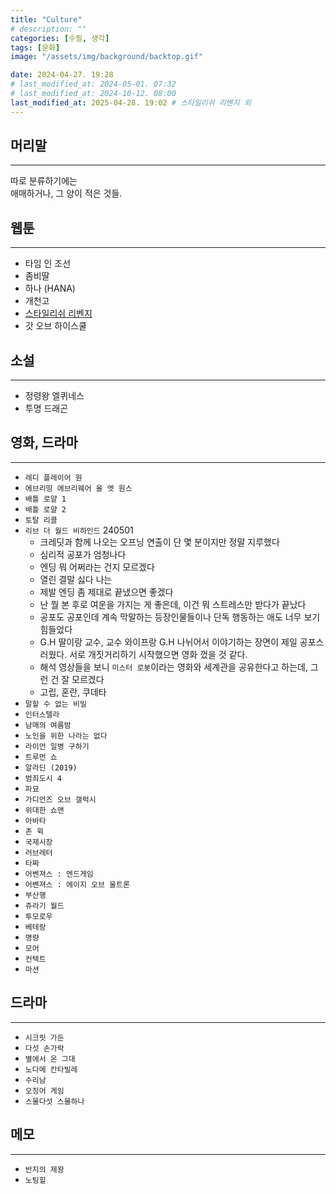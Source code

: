 ```yaml
---
title: "Culture"
# description: ""
categories: [수필, 생각]
tags: [문화]
image: "/assets/img/background/backtop.gif"

date: 2024-04-27. 19:28
# last_modified_at: 2024-05-01. 07:32
# last_modified_at: 2024-10-12. 08:00
last_modified_at: 2025-04-28. 19:02 # 스타일리쉬 리벤지 외
---
```


## 머리말

---

따로 분류하기에는  
애매하거나, 그 양이 적은 것들.  

## 웹툰

---

- 타임 인 조선
- 좀비딸
- 하나 (HANA)
- 개천고
- [스타일리쉬 리벤지](https://blog.naver.com/invin_zz)
- 갓 오브 하이스쿨

## 소설

---

- 정령왕 엘퀴네스
- 투명 드래곤

## 영화, 드라마

---

- `레디 플레이어 원`
- `에브리띵 에브리웨어 올 엣 원스`
- `배틀 로얄 1`
- `배틀 로얄 2`
- `토탈 리콜`
- `리브 더 월드 비하인드` 240501
  - 크레딧과 함께 나오는 오프닝 연출이 단 몇 분이지만 정말 지루했다
  - 심리적 공포가 엄청나다
  - 엔딩 뭐 어쩌라는 건지 모르겠다
  - 열린 결말 싫다 나는
  - 제발 엔딩 좀 제대로 끝냈으면 좋겠다
  - 난 뭘 본 후로 여운을 가지는 게 좋은데, 이건 뭐 스트레스만 받다가 끝났다
  - 공포도 공포인데 계속 막말하는 등장인물들이나 단독 행동하는 애도 너무 보기 힘들었다
  - G.H 딸이랑 교수, 교수 와이프랑 G.H 나뉘어서 이야기하는 장면이 제일 공포스러웠다. 서로 개짓거리하기 시작했으면 영화 껐을 것 같다.
  - 해석 영상들을 보니 `미스터 로봇`이라는 영화와 세계관을 공유한다고 하는데, 그런 건 잘 모르겠다
  - 고립, 혼란, 쿠데타
- `말할 수 없는 비밀`
- `인터스텔라`
- `남매의 여름밤`
- `노인을 위한 나라는 없다`
- `라이언 일병 구하기`
- `트루먼 쇼`
- `알라딘 (2019)`
- `범죄도시 4`
- `파묘`
- `가디언즈 오브 갤럭시`
- `위대한 쇼맨`
- `아바타`
- `존 윅`
- `국제시장`
- `러브레터`
- `타짜`
- `어벤져스 : 엔드게임`
- `어벤져스 : 에이지 오브 울트론`
- `부산행`
- `쥬라기 월드`
- `투모로우`
- `베테랑`
- `명량`
- `모어`
- `컨텍트`
- `마션`

## 드라마

---

- `시크릿 가든`
- `다섯 손가락`
- `별에서 온 그대`
- `노다메 칸타빌레`
- `수리남`
- `오징어 게임`
- `스물다섯 스물하나`

## 메모

---

- `반지의 제왕`
- `노팅힐`
